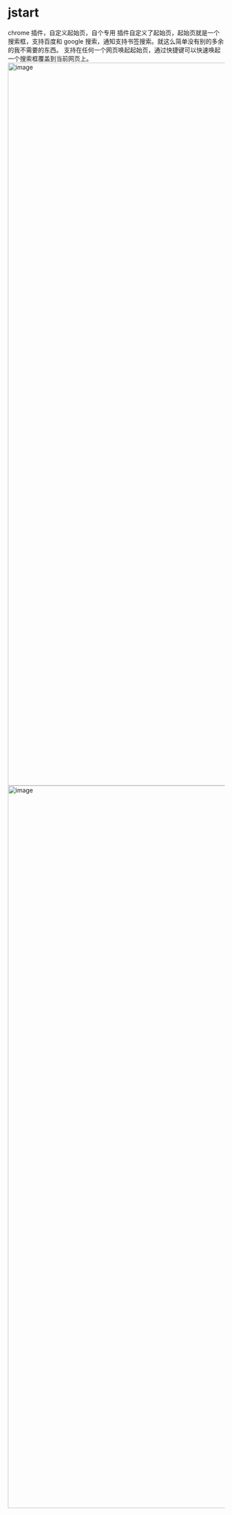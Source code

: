# jstart
chrome 插件，自定义起始页，自个专用
插件自定义了起始页，起始页就是一个搜索框，支持百度和 google 搜索，通知支持书签搜索。就这么简单没有别的多余的我不需要的东西。
支持在任何一个网页唤起起始页，通过快捷键可以快速唤起一个搜索框覆盖到当前网页上。
<img width="1676" alt="image" src="https://user-images.githubusercontent.com/104303589/206953079-b576e046-4caa-435b-a7d7-34740acd969c.png">
<img width="1675" alt="image" src="https://user-images.githubusercontent.com/104303589/206953123-b77dcc74-665e-4076-88a9-d9e5a1b9a7ce.png">

